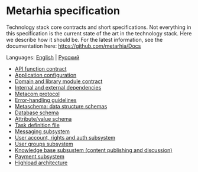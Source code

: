 # Metarhia specification

Technology stack core contracts and short specifications. Not everything in this
specification is the current state of the art in the technology stack. Here we
describe how it should be. For the latest information, see the documentation
here: https://github.com/metarhia/Docs

Languages: [English](README.md) | [Русский](README.ru.md)

- [API function contract](doc/API.md)
- [Application configuration](doc/Configuration.md)
- [Domain and library module contract](doc/Module.md)
- [Internal and external dependencies](doc/Dependency.md)
- [Metacom protocol](doc/Metacom.md)
- [Error-handling guidelines](doc/Error.md)
- [Metaschema: data structure schemas](doc/Metaschema.md)
- [Database schema](doc/Database.md)
- [Attribute/value schema](doc/Attribute.md)
- [Task definition file](doc/Task.md)
- [Messaging subsystem](doc/Messaging.md)
- [User account, rights and auth subsystem](doc/Users.md)
- [User groups subsystem](doc/UserGroups.md)
- [Knowledge base subsustem (content publishing and discussion)](doc/KnowledgeBase.md)
- [Payment subsystem](doc/Payment.md)
- [Highload architecture](doc/Highload.md)
